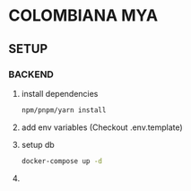 # COLOMBIANA MYA

## SETUP

### BACKEND

1. install dependencies

    ```bash
    npm/pnpm/yarn install
    ```

2. add env variables (Checkout .env.template)

3. setup db

    ```bash
    docker-compose up -d
    ```

3.
